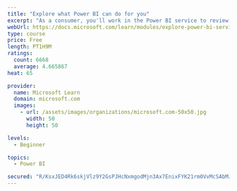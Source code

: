 ```yaml
---
title: "Explore what Power BI can do for you"
excerpt: "As a consumer, you'll work in the Power BI service to review and interact with content that has been shared with you. This module provides the foundational information that you need to work effectively in the Power BI service."
webUrl: https://docs.microsoft.com/learn/modules/explore-power-bi-service/
type: course
price: Free
length: PT1H9M
ratings:
  count: 6668
  average: 4.665867
heat: 65

provider:
  name: Microsoft Learn
  domain: microsoft.com
  images:
    - url: /assets/images/organizations/microsoft.com-50x50.jpg
      width: 50
      height: 50

levels:
  - Beginner

topics:
  - Power BI

secured: "R/KsxJED4Rk6skjVlz9Y2GsPJHcNxmgodMjn3Ax7EnixFYK21rm0VvMcSAbMJJIULfuezev9mTsV6EcURuzlMbh68avUm+tTtEoRjRhZQ8UQYCwUQcBtELkwzeFEOZD+5gEYygvC0/moPcgT+HTKphYf67pkIzuVKzoefJGftFbyyp7q6XVG8TvTz7JWIzreTm3Yh5jS1wob14CCKmIzndEt6qJ61TY/CLnyjPRPv+y9lXGfWDuTw9WeXHI8XifoHkFowoC0NaLgNp/pTz34seHjGg9sPCrCv3+w8W3cW8DfSuR9Zi43UtD3VYQLR0GMxF3o4+KY+6coZ3vvNiLKU9H36Hv9BA5AI15g3EcAp7H/1dSXYhDxqKgKqX7BgI8t4Wmji5llAMfJCS5k5I2Z//rvQw0/YFXkFLO0V/7d8GU=;RljKcNDdH5CWuhnP6IWFVw=="
---
```


